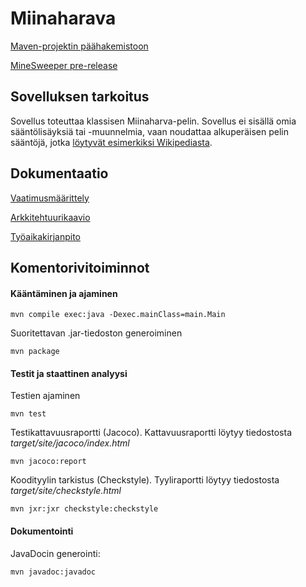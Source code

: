 # Miinaharava

[Maven-projektin päähakemistoon](https://github.com/TommiON/ot-harjoitustyo/tree/master/MineSweeper)

[MineSweeper pre-release](https://github.com/TommiON/ot-harjoitustyo/releases/tag/viikko5)

## Sovelluksen tarkoitus

Sovellus toteuttaa klassisen Miinaharva-pelin. Sovellus ei sisällä omia sääntölisäyksiä tai -muunnelmia, vaan noudattaa alkuperäisen pelin sääntöjä, jotka [löytyvät esimerkiksi Wikipediasta](https://fi.wikipedia.org/wiki/Miinaharava_(peli)).

## Dokumentaatio

[Vaatimusmäärittely](https://github.com/TommiON/ot-harjoitustyo/blob/master/dokumentointi/vaatimusmäärittely.md)

[Arkkitehtuurikaavio](https://github.com/TommiON/ot-harjoitustyo/blob/master/dokumentointi/arkkitehtuuri.md)

[Työaikakirjanpito](https://github.com/TommiON/ot-harjoitustyo/blob/master/dokumentointi/tyoaikakirjanpito.md)

## Komentorivitoiminnot

#### Kääntäminen ja ajaminen

```shell
mvn compile exec:java -Dexec.mainClass=main.Main
```

Suoritettavan .jar-tiedoston generoiminen

```shell
mvn package
```

#### Testit ja staattinen analyysi

Testien ajaminen

```shell
mvn test
```

Testikattavuusraportti (Jacoco). Kattavuusraportti löytyy tiedostosta _target/site/jacoco/index.html_

```shell
mvn jacoco:report
```

Koodityylin tarkistus (Checkstyle). Tyyliraportti löytyy tiedostosta _target/site/checkstyle.html_

```shell
mvn jxr:jxr checkstyle:checkstyle
```

#### Dokumentointi

JavaDocin generointi:

```shell
mvn javadoc:javadoc
```
